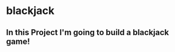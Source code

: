 # blackjack

In this Project I'm going to build a blackjack game!
----------------------------------------------------
